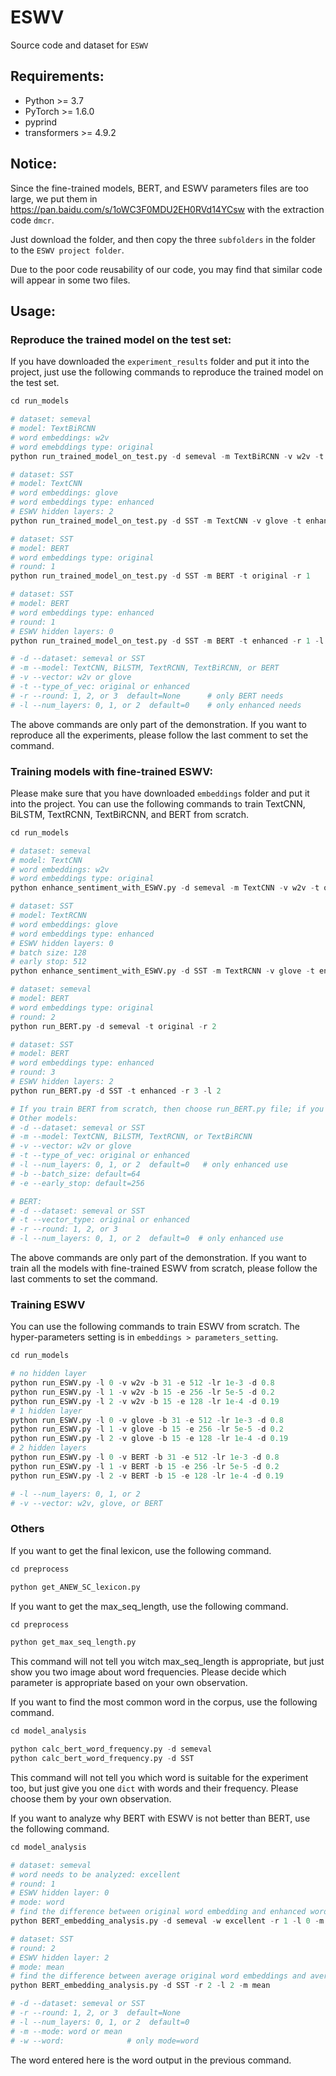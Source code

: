 # ESWV

Source code and dataset for `ESWV`

## Requirements:

+ Python >= 3.7
+ PyTorch >= 1.6.0
+ pyprind
+ transformers >= 4.9.2

## Notice:

Since the fine-trained models, BERT, and ESWV parameters files are too large, we put them in https://pan.baidu.com/s/1oWC3F0MDU2EH0RVd14YCsw with the extraction code `dmcr`.

Just download the folder, and then copy the three `subfolders` in the folder to the `ESWV project folder`.

Due to the poor code reusability of our code, you may find that similar code will appear in some two files.

## Usage:

### Reproduce the trained model on the test set:

If you have downloaded the `experiment_results` folder and put it into the project, just use the following commands to reproduce the trained model on the test set.

```python
cd run_models

# dataset: semeval
# model: TextBiRCNN
# word embeddings: w2v
# word emebddings type: original
python run_trained_model_on_test.py -d semeval -m TextBiRCNN -v w2v -t original

# dataset: SST
# model: TextCNN
# word embeddings: glove
# word embeddings type: enhanced
# ESWV hidden layers: 2
python run_trained_model_on_test.py -d SST -m TextCNN -v glove -t enhanced -l 2

# dataset: SST
# model: BERT
# word embeddings type: original
# round: 1
python run_trained_model_on_test.py -d SST -m BERT -t original -r 1

# dataset: SST
# model: BERT
# word embeddings type: enhanced
# round: 1
# ESWV hidden layers: 0
python run_trained_model_on_test.py -d SST -m BERT -t enhanced -r 1 -l 0

# -d --dataset: semeval or SST
# -m --model: TextCNN, BiLSTM, TextRCNN, TextBiRCNN, or BERT
# -v --vector: w2v or glove
# -t --type_of_vec: original or enhanced
# -r --round: 1, 2, or 3  default=None      # only BERT needs
# -l --num_layers: 0, 1, or 2  default=0    # only enhanced needs
```

The above commands are only part of the demonstration. If you want to reproduce all the experiments, please follow the last comment to set the command.

### Training models with fine-trained ESWV:

Please make sure that you have downloaded `embeddings` folder and put it into the project. You can use the following commands to train TextCNN, BiLSTM, TextRCNN, TextBiRCNN, and BERT from scratch.

```python
cd run_models

# dataset: semeval
# model: TextCNN
# word embeddings: w2v
# word embeddings type: original
python enhance_sentiment_with_ESWV.py -d semeval -m TextCNN -v w2v -t original

# dataset: SST
# model: TextRCNN
# word embeddings: glove
# word embeddings type: enhanced
# ESWV hidden layers: 0
# batch size: 128
# early stop: 512
python enhance_sentiment_with_ESWV.py -d SST -m TextRCNN -v glove -t enhanced -l 0 -b 128 -e 512

# dataset: semeval
# model: BERT
# word embeddings type: original
# round: 2
python run_BERT.py -d semeval -t original -r 2

# dataset: SST
# model: BERT
# word embeddings type: enhanced
# round: 3
# ESWV hidden layers: 2
python run_BERT.py -d SST -t enhanced -r 3 -l 2

# If you train BERT from scratch, then choose run_BERT.py file; if you train other models from scratch, then choose enhance_sentiment_with_ESWV.py file.
# Other models:
# -d --dataset: semeval or SST
# -m --model: TextCNN, BiLSTM, TextRCNN, or TextBiRCNN
# -v --vector: w2v or glove
# -t --type_of_vec: original or enhanced
# -l --num_layers: 0, 1, or 2  default=0   # only enhanced use
# -b --batch_size: default=64    
# -e --early_stop: default=256

# BERT:
# -d --dataset: semeval or SST
# -t --vector_type: original or enhanced
# -r --round: 1, 2, or 3
# -l --num_layers: 0, 1, or 2  default=0  # only enhanced use
```

The above commands are only part of the demonstration. If you want to train all the models with fine-trained ESWV from scratch, please follow the last comments to set the command.

### Training ESWV

You can use the following commands to train ESWV from scratch. The hyper-parameters setting is in `embeddings > parameters_setting`.

```python
cd run_models

# no hidden layer
python run_ESWV.py -l 0 -v w2v -b 31 -e 512 -lr 1e-3 -d 0.8
python run_ESWV.py -l 1 -v w2v -b 15 -e 256 -lr 5e-5 -d 0.2
python run_ESWV.py -l 2 -v w2v -b 15 -e 128 -lr 1e-4 -d 0.19
# 1 hidden layer
python run_ESWV.py -l 0 -v glove -b 31 -e 512 -lr 1e-3 -d 0.8
python run_ESWV.py -l 1 -v glove -b 15 -e 256 -lr 5e-5 -d 0.2
python run_ESWV.py -l 2 -v glove -b 15 -e 128 -lr 1e-4 -d 0.19
# 2 hidden layers
python run_ESWV.py -l 0 -v BERT -b 31 -e 512 -lr 1e-3 -d 0.8
python run_ESWV.py -l 1 -v BERT -b 15 -e 256 -lr 5e-5 -d 0.2
python run_ESWV.py -l 2 -v BERT -b 15 -e 128 -lr 1e-4 -d 0.19

# -l --num_layers: 0, 1, or 2
# -v --vector: w2v, glove, or BERT
```

### Others

If you want to get the final lexicon, use the following command.

```python
cd preprocess

python get_ANEW_SC_lexicon.py
```



If you want to get the max_seq_length, use the following command.

```python
cd preprocess

python get_max_seq_length.py
```

This command will not tell you witch max_seq_length is appropriate, but just show you two image about word frequencies. Please decide which parameter is appropriate based on your own observation.



If you want to find the most common word in the corpus, use the following command.

```python
cd model_analysis

python calc_bert_word_frequency.py -d semeval
python calc_bert_word_frequency.py -d SST
```

This command will not tell you which word is suitable for the experiment too, but just give you one `dict` with words and their frequency. Please choose them by your own observation.



If you want to analyze why BERT with ESWV is not better than BERT, use the following command.

```python
cd model_analysis

# dataset: semeval
# word needs to be analyzed: excellent
# round: 1
# ESWV hidden layer: 0
# mode: word
# find the difference between original word embedding and enhanced word embedding
python BERT_embedding_analysis.py -d semeval -w excellent -r 1 -l 0 -m word

# dataset: SST
# round: 2
# ESWV hidden layer: 2
# mode: mean
# find the difference between average original word embeddings and average enhanced word embeddings
python BERT_embedding_analysis.py -d SST -r 2 -l 2 -m mean

# -d --dataset: semeval or SST
# -r --round: 1, 2, or 3  default=None
# -l --num_layers: 0, 1, or 2  default=0
# -m --mode: word or mean
# -w --word:              # only mode=word
```

The word entered here is the word output in the previous command.



